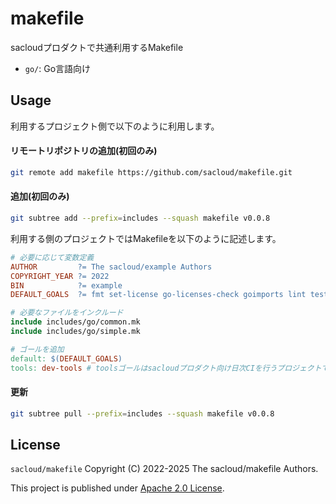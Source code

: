 # makefile

sacloudプロダクトで共通利用するMakefile

- `go/`: Go言語向け

## Usage

利用するプロジェクト側で以下のように利用します。

#### リモートリポジトリの追加(初回のみ)

```bash
git remote add makefile https://github.com/sacloud/makefile.git
```

#### 追加(初回のみ)

```bash
git subtree add --prefix=includes --squash makefile v0.0.8
```

利用する側のプロジェクトではMakefileを以下のように記述します。

```makefile
# 必要に応じて変数定義
AUTHOR         ?= The sacloud/example Authors
COPYRIGHT_YEAR ?= 2022
BIN            ?= example
DEFAULT_GOALS  ?= fmt set-license go-licenses-check goimports lint test build

# 必要なファイルをインクルード
include includes/go/common.mk
include includes/go/simple.mk

# ゴールを追加
default: $(DEFAULT_GOALS)
tools: dev-tools # toolsゴールはsacloudプロダクト向け日次CIを行うプロジェクトでは必須
```

#### 更新

```bash
git subtree pull --prefix=includes --squash makefile v0.0.8
```

## License

`sacloud/makefile` Copyright (C) 2022-2025 The sacloud/makefile Authors.

This project is published under [Apache 2.0 License](LICENSE).

